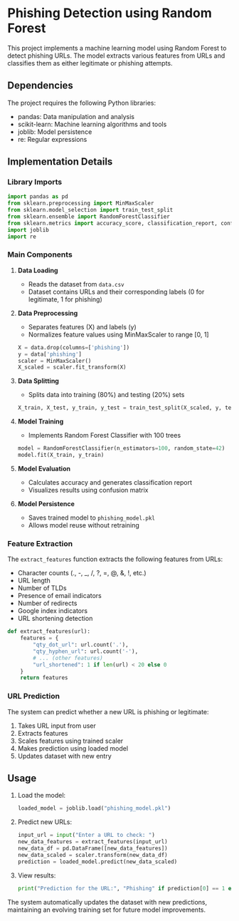 # Phishing Detection using Random Forest

This project implements a machine learning model using Random Forest to detect phishing URLs. The model extracts various features from URLs and classifies them as either legitimate or phishing attempts.

## Dependencies

The project requires the following Python libraries:
- pandas: Data manipulation and analysis
- scikit-learn: Machine learning algorithms and tools
- joblib: Model persistence
- re: Regular expressions

## Implementation Details

### Library Imports

```python
import pandas as pd
from sklearn.preprocessing import MinMaxScaler
from sklearn.model_selection import train_test_split
from sklearn.ensemble import RandomForestClassifier
from sklearn.metrics import accuracy_score, classification_report, confusion_matrix, ConfusionMatrixDisplay
import joblib
import re
```

### Main Components

1. **Data Loading**
   - Reads the dataset from `data.csv`
   - Dataset contains URLs and their corresponding labels (0 for legitimate, 1 for phishing)

2. **Data Preprocessing**
   - Separates features (X) and labels (y)
   - Normalizes feature values using MinMaxScaler to range [0, 1]
   ```python
   X = data.drop(columns=['phishing'])
   y = data['phishing']
   scaler = MinMaxScaler()
   X_scaled = scaler.fit_transform(X)
   ```

3. **Data Splitting**
   - Splits data into training (80%) and testing (20%) sets
   ```python
   X_train, X_test, y_train, y_test = train_test_split(X_scaled, y, test_size=0.2, random_state=42)
   ```

4. **Model Training**
   - Implements Random Forest Classifier with 100 trees
   ```python
   model = RandomForestClassifier(n_estimators=100, random_state=42)
   model.fit(X_train, y_train)
   ```

5. **Model Evaluation**
   - Calculates accuracy and generates classification report
   - Visualizes results using confusion matrix

6. **Model Persistence**
   - Saves trained model to `phishing_model.pkl`
   - Allows model reuse without retraining

### Feature Extraction

The `extract_features` function extracts the following features from URLs:
- Character counts (., -, _, /, ?, =, @, &, !, etc.)
- URL length
- Number of TLDs
- Presence of email indicators
- Number of redirects
- Google index indicators
- URL shortening detection

```python
def extract_features(url):
    features = {
        "qty_dot_url": url.count('.'),
        "qty_hyphen_url": url.count('-'),
        # ... (other features)
        "url_shortened": 1 if len(url) < 20 else 0
    }
    return features
```

### URL Prediction

The system can predict whether a new URL is phishing or legitimate:
1. Takes URL input from user
2. Extracts features
3. Scales features using trained scaler
4. Makes prediction using loaded model
5. Updates dataset with new entry

## Usage

1. Load the model:
   ```python
   loaded_model = joblib.load("phishing_model.pkl")
   ```

2. Predict new URLs:
   ```python
   input_url = input("Enter a URL to check: ")
   new_data_features = extract_features(input_url)
   new_data_df = pd.DataFrame([new_data_features])
   new_data_scaled = scaler.transform(new_data_df)
   prediction = loaded_model.predict(new_data_scaled)
   ```

3. View results:
   ```python
   print("Prediction for the URL:", "Phishing" if prediction[0] == 1 else "Legitimate")
   ```

The system automatically updates the dataset with new predictions, maintaining an evolving training set for future model improvements.
